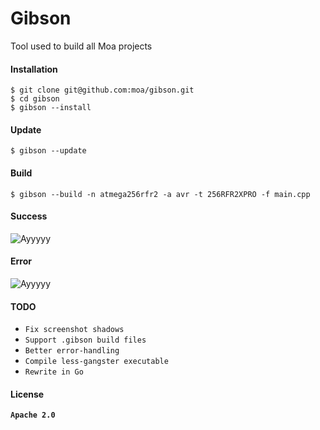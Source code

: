 # Gibson

Tool used to build all Moa projects

#### Installation
```Shell
$ git clone git@github.com:moa/gibson.git
$ cd gibson
$ gibson --install
```
#### Update
```Shell
$ gibson --update
```
#### Build
```Shell
$ gibson --build -n atmega256rfr2 -a avr -t 256RFR2XPRO -f main.cpp
```

#### Success
![Ayyyyy](https://raw.githubusercontent.com/moa/gibson/master/.gitassets/success.png)

#### Error
![Ayyyyy](https://raw.githubusercontent.com/moa/gibson/master/.gitassets/error.png)

#### TODO
  + `Fix screenshot shadows`
  + `Support .gibson build files`
  + `Better error-handling`
  + `Compile less-gangster executable`
  + `Rewrite in Go`

#### License
**`Apache 2.0`**
